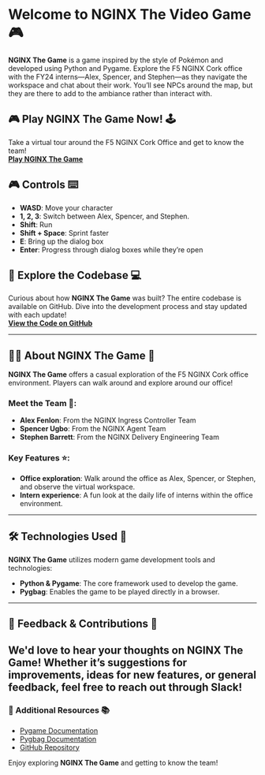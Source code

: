 # Welcome to NGINX The Video Game 🎮

**NGINX The Game** is a game inspired by the style of Pokémon and developed using Python and Pygame. Explore the F5 NGINX Cork office with the FY24 interns—Alex, Spencer, and Stephen—as they navigate the workspace and chat about their work. You’ll see NPCs around the map, but they are there to add to the ambiance rather than interact with.

## 🎮 Play NGINX The Game Now! 🕹️
Take a virtual tour around the F5 NGINX Cork Office and get to know the team!  
[**Play NGINX The Game**](https://alexfenlon.github.io//NGINX-Game-InternHub/build/web/index.html)

## 🎮 Controls ⌨️
- **WASD**: Move your character  
- **1, 2, 3**: Switch between Alex, Spencer, and Stephen. 
- **Shift**: Run  
- **Shift + Space**: Sprint faster  
- **E**: Bring up the dialog box  
- **Enter**: Progress through dialog boxes while they’re open  

## 📂 Explore the Codebase 💻
Curious about how **NGINX The Game** was built? The entire codebase is available on GitHub. Dive into the development process and stay updated with each update!  
[**View the Code on GitHub**](https://github.com/spencerugbo/NGINX-Game)

---

## 👨‍💻 About NGINX The Game 🏢
**NGINX The Game** offers a casual exploration of the F5 NGINX Cork office environment. Players can walk around and explore around our office!

### Meet the Team 👥:
- **Alex Fenlon**: From the NGINX Ingress Controller Team
- **Spencer Ugbo**: From the NGINX Agent Team
- **Stephen Barrett**: From the NGINX Delivery Engineering Team

### Key Features ⭐:
- **Office exploration**: Walk around the office as Alex, Spencer, or Stephen, and observe the virtual workspace.
- **Intern experience**: A fun look at the daily life of interns within the office environment.
---

## 🛠️ Technologies Used 🔧
**NGINX The Game** utilizes modern game development tools and technologies:
- **Python & Pygame**: The core framework used to develop the game.
- **Pygbag**: Enables the game to be played directly in a browser.
---

## 👥 Feedback & Contributions 📝
We'd love to hear your thoughts on **NGINX The Game**! Whether it’s suggestions for improvements, ideas for new features, or general feedback, feel free to reach out through Slack!
---

### 🔗 Additional Resources 📚
- [Pygame Documentation](https://www.pygame.org/docs/)
- [Pygbag Documentation](https://github.com/pygame-web/pygbag)
- [GitHub Repository](https://github.com/spencerugbo/NGINX-Game)

Enjoy exploring **NGINX The Game** and getting to know the team!
